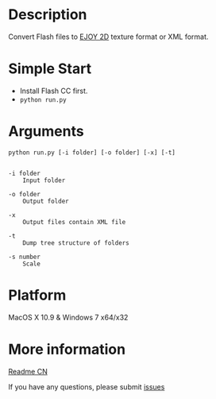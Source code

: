 Description
=====

Convert Flash files to [EJOY 2D](https://github.com/cloudwu/ejoy2d/) texture format or XML format.


Simple Start
======
* Install Flash CC first.
* ```python run.py```


Arguments
====

	python run.py [-i folder] [-o folder] [-x] [-t]
	
	
	-i folder
		Input folder
	
	-o folder
		Output folder
	
	-x
		Output files contain XML file
	
	-t
		Dump tree structure of folders
	
	-s number
		Scale
	
		

Platform
====

MacOS X 10.9 & Windows 7 x64/x32

More information
===

[Readme CN](https://github.com/robinxb/flash-parser/blob/master/doc/cn.md)

If you have any questions, please submit [issues](https://github.com/robinxb/flash-parser/issues)

